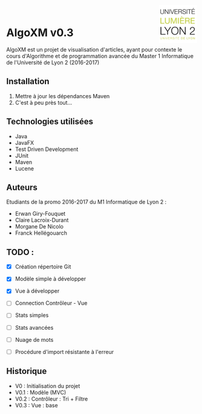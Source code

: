 <img src="./images/logo-lyon2.png" width=100 align=right>
<br>

# AlgoXM v0.3


AlgoXM est un projet de visualisation d'articles, ayant pour contexte le cours d'Algorithme
et de programmation avancée du Master 1 Informatique de l'Université de Lyon 2 (2016-2017)

## Installation

1. Mettre à jour les dépendances Maven
2. C'est à peu près tout...

## Technologies utilisées

- Java
- JavaFX
- Test Driven Development
- JUnit
- Maven
- Lucene



## Auteurs

Etudiants de la promo 2016-2017 du M1 Informatique de Lyon 2 :
- Erwan Giry-Fouquet
- Claire Lacroix-Durant
- Morgane De Nicolo
- Franck Hellégouarch

## TODO :

- [x] Création répertoire Git
- [x] Modèle simple à développer
- [x] Vue à développer
- [ ] Connection Contrôleur - Vue
- [ ] Stats simples
- [ ] Stats avancées
- [ ] Nuage de mots
- [ ] Procédure d'import résistante à l'erreur


## Historique

- V0 : Initialisation du projet
- V0.1 : Modèle (MVC)
- V0.2 : Contrôleur : Tri + Filtre
- V0.3 : Vue : base


